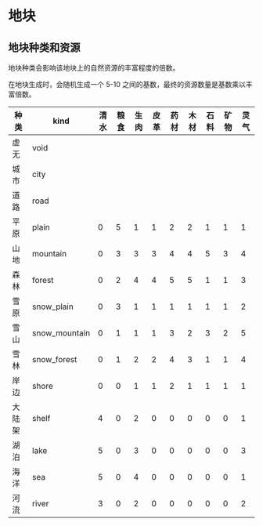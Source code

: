 # 地块

## 地块种类和资源

地块种类会影响该地块上的自然资源的丰富程度的倍数。

在地块生成时，会随机生成一个 5-10 之间的基数，最终的资源数量是基数乘以丰富倍数。

| 种类   | kind          | 清水 | 粮食 | 生肉 | 皮革 | 药材 | 木材 | 石料 | 矿物 | 灵气 |
| ------ | ------------- | ---- | ---- | ---- | ---- | ---- | ---- | ---- | ---- | ---- |
| 虚无   | void          |      |      |      |      |      |      |      |      |      |
| 城市   | city          |      |      |      |      |      |      |      |      |      |
| 道路   | road          |      |      |      |      |      |      |      |      |      |
| 平原   | plain         | 0    | 5    | 1    | 1    | 2    | 2    | 1    | 1    | 1    |
| 山地   | mountain      | 0    | 3    | 3    | 3    | 4    | 4    | 5    | 3    | 4    |
| 森林   | forest        | 0    | 2    | 4    | 4    | 5    | 5    | 1    | 1    | 3    |
| 雪原   | snow_plain    | 0    | 3    | 1    | 1    | 1    | 1    | 1    | 1    | 2    |
| 雪山   | snow_mountain | 0    | 1    | 1    | 1    | 3    | 2    | 3    | 2    | 5    |
| 雪林   | snow_forest   | 0    | 1    | 2    | 2    | 4    | 3    | 1    | 1    | 4    |
| 岸边   | shore         | 0    | 0    | 1    | 1    | 2    | 1    | 1    | 1    | 1    |
| 大陆架 | shelf         | 4    | 0    | 2    | 0    | 0    | 0    | 0    | 0    | 1    |
| 湖泊   | lake          | 5    | 0    | 3    | 0    | 0    | 0    | 0    | 0    | 3    |
| 海洋   | sea           | 5    | 0    | 4    | 0    | 0    | 0    | 0    | 0    | 1    |
| 河流   | river         | 3    | 0    | 2    | 0    | 0    | 0    | 0    | 0    | 2    |
